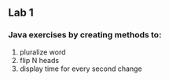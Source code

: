 ## Lab 1

### Java exercises by creating methods to:
1. pluralize word
2. flip N heads
3. display time for every second change
